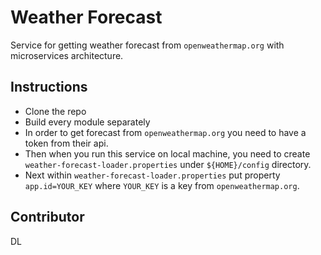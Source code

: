 # Weather Forecast

Service for getting weather forecast from `openweathermap.org` with microservices architecture.

## Instructions

* Clone the repo
* Build every module separately
* In order to get forecast from `openweathermap.org` you need to have a token from their api.
* Then when you run this service on local machine, you need to create `weather-forecast-loader.properties` under `${HOME}/config` directory. 
* Next within `weather-forecast-loader.properties` put property `app.id=YOUR_KEY` where `YOUR_KEY` is a key from `openweathermap.org`.


## Contributor

DL
